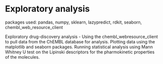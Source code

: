 # Exploratory analysis

packages used: pandas, numpy, sklearn, lazypredict, rdkit, seaborn, chembl_web_resource_client

Exploratory drug-discovery analysis - Using the chembl_webresource_client to pull data from the ChEMBL database for analysis. Plotting data using the matplotlib and seaborn packages. Running statistical analysis using Mann Whitney U test on the Lipinski descriptors for the pharmokinetic properties of the molecules.